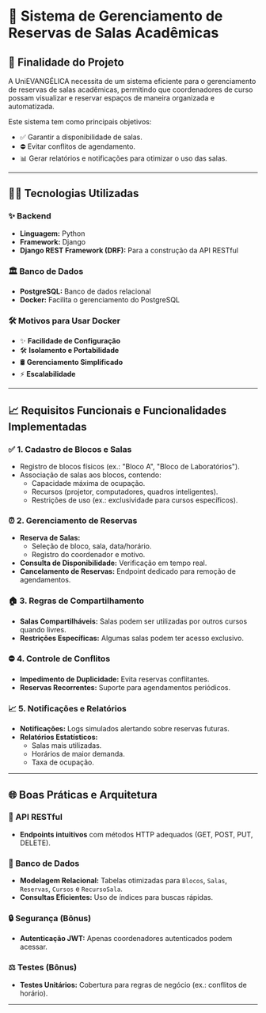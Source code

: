 # 🏢 Sistema de Gerenciamento de Reservas de Salas Acadêmicas

## 📄 Finalidade do Projeto
A UniEVANGÉLICA necessita de um sistema eficiente para o gerenciamento de reservas de salas acadêmicas, permitindo que coordenadores de curso possam visualizar e reservar espaços de maneira organizada e automatizada.

Este sistema tem como principais objetivos:
- ✅ Garantir a disponibilidade de salas.
- ⛔ Evitar conflitos de agendamento.
- 📊 Gerar relatórios e notificações para otimizar o uso das salas.

---

## 👨‍💻 Tecnologias Utilizadas
### ✨ Backend
- **Linguagem:** Python
- **Framework:** Django
- **Django REST Framework (DRF):** Para a construção da API RESTful

### 🏛️ Banco de Dados
- **PostgreSQL:** Banco de dados relacional
- **Docker:** Facilita o gerenciamento do PostgreSQL

### 🛠️ Motivos para Usar Docker
- ✨ **Facilidade de Configuração**
- 🛠️ **Isolamento e Portabilidade**
- 🛢️ **Gerenciamento Simplificado**
- ⚡ **Escalabilidade**

---

## 📈 Requisitos Funcionais e Funcionalidades Implementadas

### ✅ 1. **Cadastro de Blocos e Salas**  
- Registro de blocos físicos (ex.: "Bloco A", "Bloco de Laboratórios").  
- Associação de salas aos blocos, contendo:
  - Capacidade máxima de ocupação.
  - Recursos (projetor, computadores, quadros inteligentes).
  - Restrições de uso (ex.: exclusividade para cursos específicos).  

### ⏰ 2. **Gerenciamento de Reservas**  
- **Reserva de Salas:**
  - Seleção de bloco, sala, data/horário.
  - Registro do coordenador e motivo.
- **Consulta de Disponibilidade:** Verificação em tempo real.
- **Cancelamento de Reservas:** Endpoint dedicado para remoção de agendamentos.

### 🏠 3. **Regras de Compartilhamento**  
- **Salas Compartilháveis:** Salas podem ser utilizadas por outros cursos quando livres.
- **Restrições Específicas:** Algumas salas podem ter acesso exclusivo.

### ⛔ 4. **Controle de Conflitos**  
- **Impedimento de Duplicidade:** Evita reservas conflitantes.
- **Reservas Recorrentes:** Suporte para agendamentos periódicos.

### 📈 5. **Notificações e Relatórios**  
- **Notificações:** Logs simulados alertando sobre reservas futuras.
- **Relatórios Estatísticos:**
  - Salas mais utilizadas.
  - Horários de maior demanda.
  - Taxa de ocupação.

---

## 🌐 Boas Práticas e Arquitetura
### 🔗 API RESTful
- **Endpoints intuitivos** com métodos HTTP adequados (GET, POST, PUT, DELETE).

### 🏦 Banco de Dados
- **Modelagem Relacional:** Tabelas otimizadas para `Blocos`, `Salas`, `Reservas`, `Cursos` e `RecursoSala`.
- **Consultas Eficientes:** Uso de índices para buscas rápidas.

### 🔒 Segurança (Bônus)
- **Autenticação JWT:** Apenas coordenadores autenticados podem acessar.

### ⚖️ Testes (Bônus)
- **Testes Unitários:** Cobertura para regras de negócio (ex.: conflitos de horário).

---

